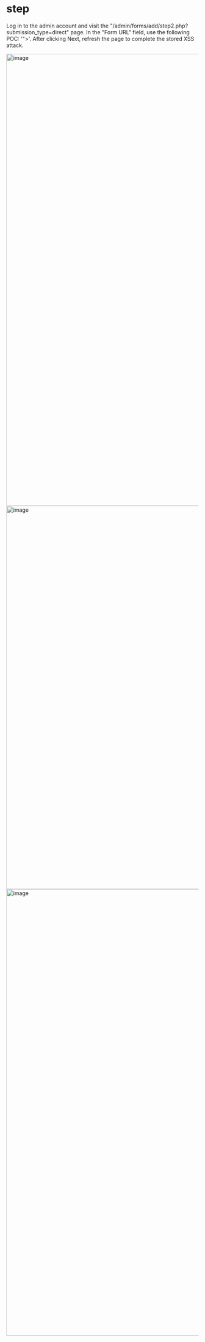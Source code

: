 # step
Log in to the admin account and visit the "/admin/forms/add/step2.php?submission_type=direct" page. In the "Form URL" field, use the following POC: '"><script>alert("xss");</script>'. After clicking Next, refresh the page to complete the stored XSS attack.

<img width="1183" alt="image" src="https://github.com/DeepMountains/Mirage/assets/57616357/f4e43abe-31ca-4017-936f-de42a11fa3e4">

<img width="1003" alt="image" src="https://github.com/DeepMountains/Mirage/assets/57616357/210b7f40-3fcc-4084-ba7e-727fb63e2fe6">

<img width="1169" alt="image" src="https://github.com/DeepMountains/Mirage/assets/57616357/fd62069b-6d79-49f1-80ab-7b8eaaf10512">
